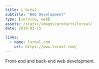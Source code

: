 ```yaml
---
title: L'Oréal
subtitle: "Web Development"
type: [service, web]
assets: /static/images/products/loreal/
date: 2018-03-15

links:
  - name: loreal.com
    url: https://www.loreal.com/
---
```


Front-end and back-end web development.

